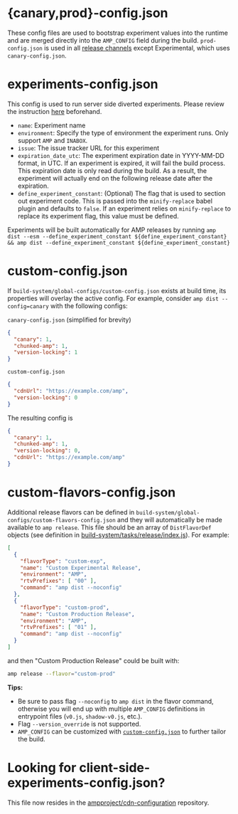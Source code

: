 # {canary,prod}-config.json

These config files are used to bootstrap experiment values into the runtime and are merged directly into the `AMP_CONFIG` field during the build. `prod-config.json` is used in all [release channels](../../docs/release-schedule.md#release-channels) except Experimental, which uses `canary-config.json`.

# experiments-config.json

This config is used to run server side diverted experiments. Please review the instruction [here](../../docs/running-server-side-experiment.md) beforehand.

-   `name`: Experiment name
-   `environment`: Specify the type of environment the experiment runs. Only support `AMP` and `INABOX`.
-   `issue`: The issue tracker URL for this experiment
-   `expiration_date_utc`: The experiment expiration date in YYYY-MM-DD format, in UTC. If an experiment is expired, it will fail the build process. This expiration date is only read during the build. As a result, the experiment will actually end on the following release date after the expiration.
-   `define_experiment_constant`: (Optional) The flag that is used to section out experiment code. This is passed into the `minify-replace` babel plugin and defaults to `false`. If an experiment relies on `minify-replace` to replace its experiment flag, this value must be defined.

Experiments will be built automatically for AMP releases by running `amp dist --esm --define_experiment_constant ${define_experiment_constant} && amp dist --define_experiment_constant ${define_experiment_constant}`

# custom-config.json

If `build-system/global-configs/custom-config.json` exists at build time, its properties will overlay the active config. For example, consider `amp dist --config=canary` with the following configs:

`canary-config.json` (simplified for brevity)

```json
{
  "canary": 1,
  "chunked-amp": 1,
  "version-locking": 1
}
```

`custom-config.json`

```json
{
  "cdnUrl": "https://example.com/amp",
  "version-locking": 0
}
```

The resulting config is

```json
{
  "canary": 1,
  "chunked-amp": 1,
  "version-locking": 0,
  "cdnUrl": "https://example.com/amp"
}
```

# custom-flavors-config.json

Additional release flavors can be defined in `build-system/global-configs/custom-flavors-config.json` and they will automatically be made available to `amp release`. This file should be an array of `DistFlavorDef` objects (see definition in [build-system/tasks/release/index.js](../tasks/release/index.js)). For example:

```json
[
  {
    "flavorType": "custom-exp",
    "name": "Custom Experimental Release",
    "environment": "AMP",
    "rtvPrefixes": [ "00" ],
    "command": "amp dist --noconfig"
  },
  {
    "flavorType": "custom-prod",
    "name": "Custom Production Release",
    "environment": "AMP",
    "rtvPrefixes": [ "01" ],
    "command": "amp dist --noconfig"
  }
]
```

and then "Custom Production Release" could be built with:

```sh
amp release --flavor="custom-prod"
```

**Tips:**

-   Be sure to pass flag `--noconfig` to `amp dist` in the flavor command, otherwise you will end up with multiple `AMP_CONFIG` definitions in entrypoint files (`v0.js`, `shadow-v0.js`, etc.).
-   Flag `--version_override` is not supported.
-   `AMP_CONFIG` can be customized with [`custom-config.json`](#custom-configjson) to further tailor the build.

# Looking for client-side-experiments-config.json?

This file now resides in the [ampproject/cdn-configuration](https://github.com/ampproject/cdn-configuration/blob/main/configs/client-side-experiments.json) repository.
